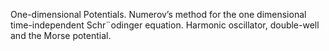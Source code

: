 One-dimensional Potentials. Numerov’s method for the one dimensional time-independent Schr¨odinger equation. Harmonic oscillator, double-well and the Morse potential.
